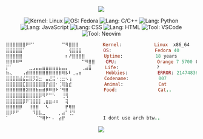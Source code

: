 <p align="center"><img src="https://capsule-render.vercel.app/api?type=waving&height=120&color=075186&text={HEX{0}GEN}&fontColor=c2dcf2&animation=blink&fontSize=70"></p>

<div align="">
<p align="right" ><strong><samp><i></i></samp></strong></p>

<div align="center" style="text-align: center;">
  <img src="https://img.shields.io/badge/Kernel-Linux-green?style=flat-square" alt="Kernel: Linux">
  <img src="https://img.shields.io/badge/OS-Fedora-blue?style=flat-square" alt="OS: Fedora">
  <img src="https://img.shields.io/badge/Lang-C%2F%2B%2B-darkgreen?style=flat-square" alt="Lang: C/C++">
  <img src="https://img.shields.io/badge/Lang-Python-blue?style=flat-square" alt="Lang: Python">
  <img src="https://img.shields.io/badge/Lang-JavaScript-yellow?style=flat-square" alt="Lang: JavaScript">
  <img src="https://img.shields.io/badge/Lang-CSS-red?style=flat-square" alt="Lang: CSS">
  <img src="https://img.shields.io/badge/Lang-HTML-orange?style=flat-square" alt="Lang: HTML">
  <img src="https://img.shields.io/badge/Tool-VScode-blueviolet?style=flat-square" alt="Tool: VSCode">
  <img src="https://img.shields.io/badge/Tool-Nvim-darkgreen?style=flat-square" alt="Tool: Neovim">
</div>






```ruby
⣿⣿⣿⣿⣿⣿⠟⠋⠁⠀⠀⠀⠀⠀⠀⠀⠀⠉⠻⣿⣿⣿         Kernel:            Linux  x86_64
⣿⣿⣿⣿⣿⠁⠀⠀⠀⠀⠀⠀⠀⠀⠀⠀⠀⠀⠀⢺⣿⣿⣿        OS:                Fedora 40
⣿⣿⣿⣿⣿⠀⠀⠀⠀⠀⠀⠀⠀⠀⠀⠀⠀⠀⠆⠜⣿⣿⣿⣿       Uptime:            18 years
⣿⣿⠿⠿⠛⠀⠀⠀⠀⠀⠀⠀⠀⠀⠀⠀⠀⠀⠀⠀⠀⠀⠀⠉⠻⣿⣿    CPU:               Orange 7 5700 (128 purrs/s)
⡏⠁⠀⠀⠀⠀⠀⣀⣠⣤⣤⣶⣶⣶⣶⣶⣦⣤⡄⠀⠀⠀⠀⢀⣴⣿     Life:              ? 
⣷⣄⠀⠀⠀⢠⣾⣿⣿⣿⣿⣿⣿⣿⣿⣿⣿⢿⡧⠇⢀⣤⣶         Hobbies:           ERROR: 2147483647 + 1 cannot be represented in type 'int'
⣿⣿⣿⣿⣾⣮⣭⣿⡻⣽⣒⠀⣤⣜⣭⠐⢐⣒⠢⢰            Codename:           007              (0_wife, 0_Money, 7_unfinished_projects)
⣿⣿⣿⣿⣿⣏⣿⣿⣿⣿⣿⣿⡟⣾⣿⠂⢈⢿⣷⣞            Animal:             Cat     
⣿⣿⣿⣿⣿⣿⣽⣿⣿⣷⣶⣾⡿⠿⣿⠗⠈⢻⣿             Food:               Cat..
⣿⣿⣿⣿⣿⣿⣿⣿⣿⣿⡿⠻⠋⠉⠑⠀⠀⢘⢻               
⣿⣿⣿⣿⣿⡿⠟⢹⣿⣿⡇⢀⣶⣶⠴⠶⠀⠀⢽                                   
⣿⣿⣿⣿⡿⠀⠀⢸⣿⣿⠀⠀⠣⠀⠀⠀⠀⠀⡟⢿⣿
⣿⡿⠟⠋⠀⠀⠀⠀⠹⣿⣧⣀⠀⠀⠀⠀⡀⣴⠁⢘⡙
⠁⠀⠀⠀⠀⠀⠀⠀⠀⠈⠙⢿⠗⠂⠄⠀⣴⡟              I dont use arch btw..
```

<p align="center">

</div>

<p align="center"><img src="https://capsule-render.vercel.app/api?type=waving&height=120&color=075186&fontColor=c2dcf2&animation=blink&fontSize=70&section=footer"></p>
